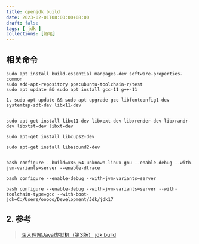 ```yaml
---
title: openjdk build
date: 2023-02-01T08:00:00+08:00
draft: false
tags: [ jdk ]
collections: [随笔]
---
```


## 相关命令

```shell
sudo apt install build-essential manpages-dev software-properties-common
sudo add-apt-repository ppa:ubuntu-toolchain-r/test
sudo apt update && sudo apt install gcc-11 g++-11

1. sudo apt update && sudo apt upgrade gcc libfontconfig1-dev systemtap-sdt-dev libx11-dev


sudo apt-get install libx11-dev libxext-dev libxrender-dev libxrandr-dev libxtst-dev libxt-dev

sudo apt-get install libcups2-dev

sudo apt-get install libasound2-dev


bash configure --build=x86_64-unknown-linux-gnu --enable-debug --with-jvm-variants=server --enable-dtrace

bash configure --enable-debug --with-jvm-variants=server 

bash configure --enable-debug --with-jvm-variants=server --with-toolchain-type=gcc --with-boot-jdk=C:/Users/ooooo/Development/Jdk/jdk17 
```


## 2. 参考

> [深入理解Java虚拟机（第3版）](https://book.douban.com/subject/34907497/)
> [jdk build](https://openjdk.org/groups/build/doc/building.html)
